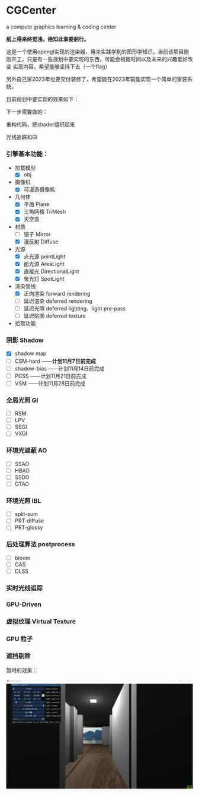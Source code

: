 # CGCenter
a compute graphics learning &amp; coding center

**纸上得来终觉浅，绝知此事要躬行。**

这是一个使用opengl实现的渲染器，用来实践学到的图形学知识。当前该项目刚刚开工，只是有一些规划中要实现的东西，可能会根据时间以及未来的兴趣爱好改变 实现内容，希望能够坚持下去（一个flag）

另外自己家2023年也要交付装修了，希望能在2023年前能实现一个简单的家装系统。

目前规划中要实现的效果如下：



下一步需要做的：

重构代码，把shader组织起来

光线追踪和GI

### 引擎基本功能：

- 加载模型
  - [x] obj
- 摄像机
  - [x] 可漫游摄像机
- 几何体
  - [x] 平面 Plane
  - [x] 三角网格 TriMesh
  - [x] 天空盒
- 材质
  - [ ] 镜子 Mirror
  - [x] 漫反射 Diffuse
- 光源
  - [x] 点光源 pointLight
  - [x] 面光源 AreaLight
  - [x] 直接光 DirectionalLight
  - [x] 聚光灯 SpotLight
- 渲染管线
  - [x] 正向渲染 forward rendering
  - [ ] 延迟渲染 deferred rendering
  - [ ] 延迟光照 deferred lighting、light pre-pass
  - [ ] 延迟贴图 deferred texture
- 拾取功能

### 阴影 Shadow 

- [x] shadow map 
- [ ] CSM-hard  ——**计划11月7日前完成**
- [ ] shadow-bias ——计划11月14日前完成
- [ ] PCSS ——计划11月21日前完成
- [ ] VSM ——计划11月28日前完成

### 全局光照 GI

- [ ] RSM
- [ ] LPV
- [ ] SSGI
- [ ] VXGI

### 环境光遮蔽 AO

- [ ] SSAO
- [ ] HBAO
- [ ] SSDO
- [ ] GTAO

### 环境光照 IBL

- [ ] split-sum
- [ ] PRT-diffuse
- [ ] PRT-glossy

### 后处理算法 postprocess
- [ ] bloom
- [ ] CAS
- [ ] DLSS

### 实时光线追踪



### GPU-Driven



### 虚拟纹理 Virtual Texture



### GPU 粒子



### 遮挡剔除





暂时的效果：

![1](./example_image/1.png)

